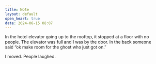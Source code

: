 ```yaml
---
title: Note
layout: default
open_heart: true
date: 2024-06-15 08:07
---
```


In the hotel elevator going up to the rooftop, it stopped at a floor with no people. The elevator was full and I was by the door. In the back someone said “ok make room for the ghost who just got on.”

I moved. People laughed.
